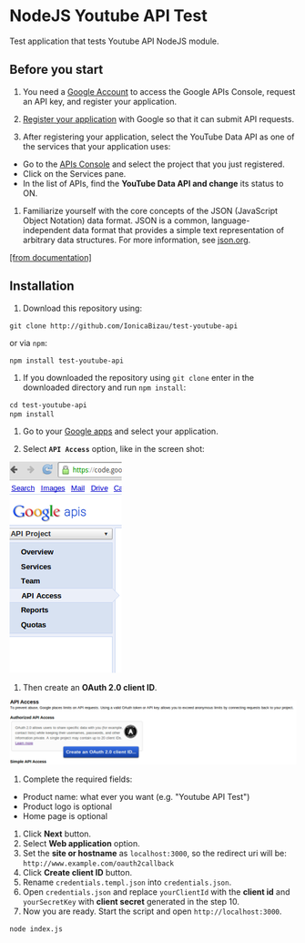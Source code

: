 # NodeJS Youtube API Test
Test application that tests Youtube API NodeJS module.

## Before you start

1. You need a [Google Account](https://www.google.com/accounts/NewAccount) to access the Google APIs Console, request an API key, and register your application.

1. [Register your application](https://developers.google.com/youtube/registering_an_application)  with Google so that it can submit API requests.

1. After registering your application, select the YouTube Data API as one of the services that your application uses:

  - Go to the [APIs Console](https://code.google.com/apis/console/) and select the project that you just registered.
  - Click on the Services pane.
  - In the list of APIs, find the **YouTube Data API and change** its status to ON.

1. Familiarize yourself with the core concepts of the JSON (JavaScript Object Notation) data format. JSON is a common, language-independent data format that
provides a simple text representation of arbitrary data structures. For more information, see [json.org](http://json.org/).

[[from documentation]](https://developers.google.com/youtube/v3/getting-started)

## Installation

1. Download this repository using:

```
git clone http://github.com/IonicaBizau/test-youtube-api
```

or via `npm`:

```
npm install test-youtube-api
```

1. If you downloaded the repository using `git clone` enter in the downloaded directory and run `npm install`:

```
cd test-youtube-api
npm install
```

1. Go to your [Google apps](https://code.google.com/apis/console/b/0/) and select your application.

1. Select **`API Access`** option, like in the screen shot:

![](images/1.png)

1. Then create an **OAuth 2.0 client ID**.

![](images/2.png)

1. Complete the required fields:

 - Product name: what ever you want (e.g. "Youtube API Test")
 - Product logo is optional
 - Home page is optional

1. Click **Next** button.
1. Select **Web application** option.
1. Set the **site or hostname** as `localhost:3000`, so the redirect uri will be: `http://www.example.com/oauth2callback`
1. Click **Create client ID** button.
1. Rename `credentials.templ.json` into `credentials.json`.
1. Open `credentials.json` and replace `yourClientId` with the **client id** and `yourSecretKey` with **client secret** generated in the step 10.
1. Now you are ready. Start the script and open `http://localhost:3000`.

```
node index.js
```
